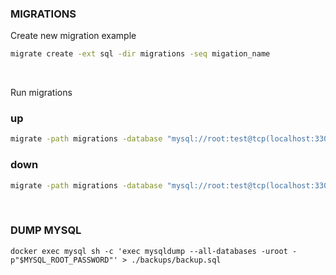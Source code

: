 ### MIGRATIONS

Create new migration example
```bash
migrate create -ext sql -dir migrations -seq migation_name
```
<br />

Run migrations
### up
```bash
migrate -path migrations -database "mysql://root:test@tcp(localhost:3306)/legendary_waffle?charset=utf8mb4&parseTime=True&loc=Local" up
```

### down
```bash
migrate -path migrations -database "mysql://root:test@tcp(localhost:3306)/legendary_waffle?charset=utf8mb4&parseTime=True&loc=Local" up
```
<br />

### DUMP MYSQL
```
docker exec mysql sh -c 'exec mysqldump --all-databases -uroot -p"$MYSQL_ROOT_PASSWORD"' > ./backups/backup.sql
```